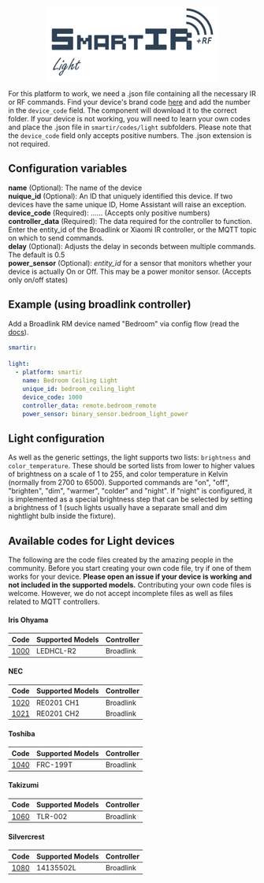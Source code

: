 <p align="center">
    <a href="#"><img src="assets/smartir_light.png" width="350" alt="SmartIR light"></a>
</p>

For this platform to work, we need a .json file containing all the necessary IR or RF commands.
Find your device's brand code [here](LIGHT.md#available-codes-for-light-devices) and add the number in the `device_code` field. The component will download it to the correct folder.  If your device is not working, you will need to learn your own codes and place the .json file in `smartir/codes/light` subfolders. Please note that the `device_code` field only accepts positive numbers. The .json extension is not required.

## Configuration variables

**name** (Optional): The name of the device<br />
**nuique_id** (Optional): An ID that uniquely identified this device. If two devices have the same unique ID, Home Assistant will raise an exception.<br />
**device_code** (Required): ...... (Accepts only positive numbers)<br />
**controller_data** (Required): The data required for the controller to function. Enter the entity_id of the Broadlink or Xiaomi IR controller, or the MQTT topic on which to send commands.<br />
**delay** (Optional): Adjusts the delay in seconds between multiple commands. The default is 0.5 <br />
**power_sensor** (Optional): *entity_id* for a sensor that monitors whether your device is actually On or Off. This may be a power monitor sensor. (Accepts only on/off states)<br />

## Example (using broadlink controller)

Add a Broadlink RM device named "Bedroom" via config flow (read the [docs](https://www.homeassistant.io/integrations/broadlink/)).

```yaml
smartir:

light:
  - platform: smartir
    name: Bedroom Ceiling Light
    unique_id: bedroom_ceiling_light
    device_code: 1000
    controller_data: remote.bedroom_remote
    power_sensor: binary_sensor.bedroom_light_power
```

## Light configuration

As well as the generic settings, the light supports two lists:
`brightness` and `color_temperature`.  These should be sorted lists
from lower to higher values of brightness on a scale of 1 to 255, and
color temperature in Kelvin (normally from 2700 to 6500).  Supported
commands are "on", "off", "brighten", "dim", "warmer", "colder" and "night".
If "night" is configured, it is implemented as a special brightness step that
can be selected by setting a brightness of 1 (such lights usually have a
separate small and dim nightlight bulb inside the fixture).


## Available codes for Light devices

The following are the code files created by the amazing people in the community. Before you start creating your own code file, try if one of them works for your device. **Please open an issue if your device is working and not included in the supported models.**
Contributing your own code files is welcome. However, we do not accept incomplete files as well as files related to MQTT controllers.

#### Iris Ohyama

| Code                             | Supported Models | Controller |
|----------------------------------|------------------|------------|
| [1000](../codes/light/1000.json) | LEDHCL-R2        | Broadlink  |

#### NEC

| Code                             | Supported Models | Controller |
|----------------------------------|------------------|------------|
| [1020](../codes/light/1020.json) | RE0201 CH1       | Broadlink  |
| [1021](../codes/light/1021.json) | RE0201 CH2       | Broadlink  |

#### Toshiba

| Code                             | Supported Models | Controller |
|----------------------------------|------------------|------------|
| [1040](../codes/light/1040.json) | FRC-199T         | Broadlink  |

#### Takizumi

| Code                             | Supported Models | Controller |
|----------------------------------|------------------|------------|
| [1060](../codes/light/1060.json) | TLR-002          | Broadlink  |

#### Silvercrest

| Code                             | Supported Models | Controller |
|----------------------------------|------------------|------------|
| [1080](../codes/light/1080.json) | 14135502L        | Broadlink  |
